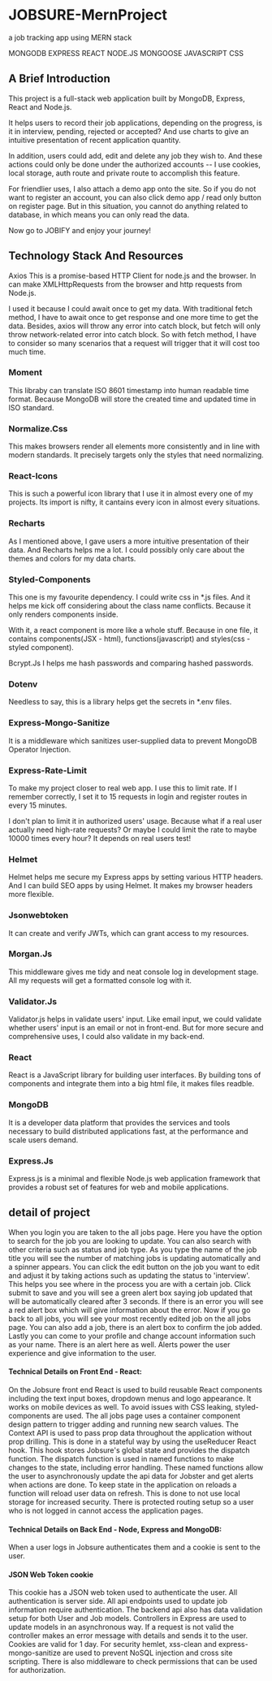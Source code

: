 # JOBSURE-MernProject
a job tracking app using MERN stack

MONGODB EXPRESS REACT NODE.JS MONGOOSE JAVASCRIPT CSS

## A Brief Introduction
This project is a full-stack web application built by MongoDB, Express, React and Node.js.

It helps users to record their job applications, depending on the progress, is it in interview, pending, rejected or accepted? And use charts to give an intuitive presentation of recent application quantity.

In addition, users could add, edit and delete any job they wish to. And these actions could only be done under the authorized accounts -- I use cookies, local storage, auth route and private route to accomplish this feature.

For friendlier uses, I also attach a demo app onto the site. So if you do not want to register an account, you can also click demo app / read only button on register page. But in this situation, you cannot do anything related to database, in which means you can only read the data.

Now go to JOBIFY and enjoy your journey!

## Technology Stack And Resources
Axios
This is a promise-based HTTP Client for node.js and the browser. In can make XMLHttpRequests from the browser and http requests from Node.js.

I used it because I could await once to get my data. With traditional fetch method, I have to await once to get response and one more time to get the data. Besides, axios will throw any error into catch block, but fetch will only throw network-related error into catch block. So with fetch method, I have to consider so many scenarios that a request will trigger that it will cost too much time.

### Moment
This libraby can translate ISO 8601 timestamp into human readable time format. Because MongoDB will store the created time and updated time in ISO standard.

### Normalize.Css
This makes browsers render all elements more consistently and in line with modern standards. It precisely targets only the styles that need normalizing.

### React-Icons
This is such a powerful icon library that I use it in almost every one of my projects. Its import is nifty, it cantains every icon in almost every situations.

### Recharts
As I mentioned above, I gave users a more intuitive presentation of their data. And Recharts helps me a lot. I could possibly only care about the themes and colors for my data charts.

### Styled-Components
This one is my favourite dependency. I could write css in *.js files. And it helps me kick off considering about the class name conflicts. Because it only renders components inside.

With it, a react component is more like a whole stuff. Because in one file, it contains components(JSX - html), functions(javascript) and styles(css - styled component).

Bcrypt.Js
I helps me hash passwords and comparing hashed passwords.

### Dotenv
Needless to say, this is a library helps get the secrets in *.env files.

### Express-Mongo-Sanitize
It is a middleware which sanitizes user-supplied data to prevent MongoDB Operator Injection.

### Express-Rate-Limit
To make my project closer to real web app. I use this to limit rate. If I remember correctly, I set it to 15 requests in login and register routes in every 15 minutes.

I don't plan to limit it in authorized users' usage. Because what if a real user actually need high-rate requests? Or maybe I could limit the rate to maybe 10000 times every hour? It depends on real users test!

### Helmet
Helmet helps me secure my Express apps by setting various HTTP headers. And I can build SEO apps by using Helmet. It makes my browser headers more flexible.


### Jsonwebtoken
It can create and verify JWTs, which can grant access to my resources.

### Morgan.Js
This middleware gives me tidy and neat console log in development stage. All my requests will get a formatted console log with it.

### Validator.Js
Validator.js helps in validate users' input. Like email input, we could validate whether users' input is an email or not in front-end. But for more secure and comprehensive uses, I could also validate in my back-end.

### React
React is a JavaScript library for building user interfaces. By building tons of components and integrate them into a big html file, it makes files readble.

### MongoDB
It is a developer data platform that provides the services and tools necessary to build distributed applications fast, at the performance and scale users demand.

### Express.Js
Express.js is a minimal and flexible Node.js web application framework that provides a robust set of features for web and mobile applications.


## detail of project

When you login you are taken to the all jobs page. Here you have the option to search for the job you are looking to update. You can also search with other criteria such as status and job type. As you type the name of the job title you will see the number of matching jobs is updating automatically and a spinner appears. You can click the edit button on the job you want to edit and adjust it by taking actions such as updating the status to 'interview'. This helps you see where in the process you are with a certain job. Click submit to save and you will see a green alert box saying job updated that will be automatically cleared after 3 seconds. If there is an error you will see a red alert box which will give information about the error. Now if you go back to all jobs, you will see your most recently edited job on the all jobs page. You can also add a job, there is an alert box to confirm the job added. Lastly you can come to your profile and change account information such as your name. There is an alert here as well. Alerts power the user experience and give information to the user.
#### Technical Details on Front End - React:
On the Jobsure front end React is used to build reusable React components including the text input boxes, dropdown menus and logo appearance. It works on mobile devices as well. To avoid issues with CSS leaking, styled-components are used. The all jobs page uses a container component design pattern to trigger adding and running new search values.
The Context API is used to pass prop data throughout the application without prop drilling. This is done in a stateful way by using the useReducer React hook. This hook stores Jobsure's global state and provides the dispatch function. The dispatch function is used in named functions to make changes to the state, including error handling. These named functions allow the user to asynchronously update the api data for Jobster and get alerts when actions are done. 
To keep state in the application on reloads a function will reload user data on refresh. This is done to not use local storage for increased security. 
There is protected routing setup so a user who is not logged in cannot access the application pages. 
#### Technical Details on Back End - Node, Express and MongoDB: 
When a user logs in Jobsure authenticates them and a cookie is sent to the user.

#### JSON Web Token cookie
This cookie has a JSON web token used to authenticate the user. All authentication is server side. All api endpoints used to update job information require authentication. The backend api also has data validation setup for both User and Job models. Controllers in Express are used to update models in an asynchronous way. If a request is not valid the controller makes an error message with details and sends it to the user. Cookies are valid for 1 day. For security hemlet, xss-clean and express-mongo-sanitize are used to prevent NoSQL injection and cross site scripting. There is also middleware to check permissions that can be used for authorization.

